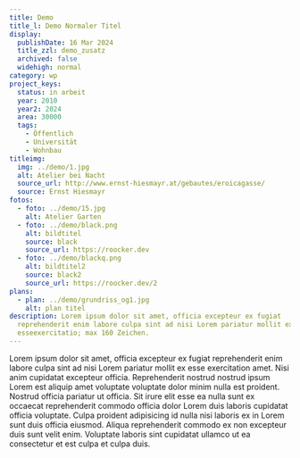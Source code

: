 ```yaml
---
title: Demo
title_l: Demo Normaler Titel
display:
  publishDate: 16 Mar 2024
  title_zzl: demo_zusatz
  archived: false
  widehigh: normal
category: wp
project_keys:
  status: in arbeit
  year: 2010
  year2: 2024
  area: 30000
  tags:
    - Öffentlich
    - Universität
    - Wohnbau
titleimg:
  img: ../demo/1.jpg
  alt: Atelier bei Nacht
  source_url: http://www.ernst-hiesmayr.at/gebautes/eroicagasse/
  source: Ernst Hiesmayr
fotos:
  - foto: ../demo/15.jpg
    alt: Atelier Garten
  - foto: ../demo/black.png
    alt: bildtitel
    source: black
    source_url: https://roocker.dev
  - foto: ../demo/blackq.png
    alt: bildtitel2
    source: black2
    source_url: https://roocker.dev/2
plans:
  - plan: ../demo/grundriss_og1.jpg
    alt: plan titel
description: Lorem ipsum dolor sit amet, officia excepteur ex fugiat
  reprehenderit enim labore culpa sint ad nisi Lorem pariatur mollit ex
  esseexercitatio; max 160 Zeichen.
---
```

Lorem ipsum dolor sit amet, officia excepteur ex fugiat reprehenderit enim labore culpa sint ad nisi Lorem pariatur mollit ex esse exercitation amet. Nisi anim cupidatat excepteur officia. Reprehenderit nostrud nostrud ipsum Lorem est aliquip amet voluptate voluptate dolor minim nulla est proident. Nostrud officia pariatur ut officia. Sit irure elit esse ea nulla sunt ex occaecat reprehenderit commodo officia dolor Lorem duis laboris cupidatat officia voluptate. Culpa proident adipisicing id nulla nisi laboris ex in Lorem sunt duis officia eiusmod. Aliqua reprehenderit commodo ex non excepteur duis sunt velit enim. Voluptate laboris sint cupidatat ullamco ut ea consectetur et est culpa et culpa duis.
